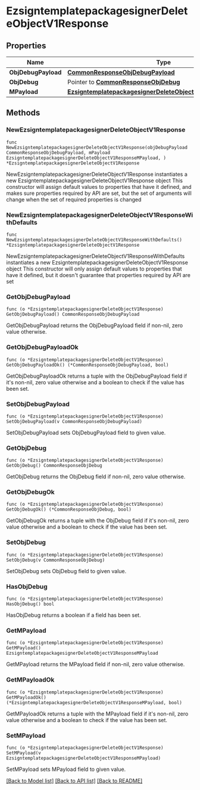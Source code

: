 # EzsigntemplatepackagesignerDeleteObjectV1Response

## Properties

Name | Type | Description | Notes
------------ | ------------- | ------------- | -------------
**ObjDebugPayload** | [**CommonResponseObjDebugPayload**](CommonResponseObjDebugPayload.md) |  | 
**ObjDebug** | Pointer to [**CommonResponseObjDebug**](CommonResponseObjDebug.md) |  | [optional] 
**MPayload** | [**EzsigntemplatepackagesignerDeleteObjectV1ResponseMPayload**](EzsigntemplatepackagesignerDeleteObjectV1ResponseMPayload.md) |  | 

## Methods

### NewEzsigntemplatepackagesignerDeleteObjectV1Response

`func NewEzsigntemplatepackagesignerDeleteObjectV1Response(objDebugPayload CommonResponseObjDebugPayload, mPayload EzsigntemplatepackagesignerDeleteObjectV1ResponseMPayload, ) *EzsigntemplatepackagesignerDeleteObjectV1Response`

NewEzsigntemplatepackagesignerDeleteObjectV1Response instantiates a new EzsigntemplatepackagesignerDeleteObjectV1Response object
This constructor will assign default values to properties that have it defined,
and makes sure properties required by API are set, but the set of arguments
will change when the set of required properties is changed

### NewEzsigntemplatepackagesignerDeleteObjectV1ResponseWithDefaults

`func NewEzsigntemplatepackagesignerDeleteObjectV1ResponseWithDefaults() *EzsigntemplatepackagesignerDeleteObjectV1Response`

NewEzsigntemplatepackagesignerDeleteObjectV1ResponseWithDefaults instantiates a new EzsigntemplatepackagesignerDeleteObjectV1Response object
This constructor will only assign default values to properties that have it defined,
but it doesn't guarantee that properties required by API are set

### GetObjDebugPayload

`func (o *EzsigntemplatepackagesignerDeleteObjectV1Response) GetObjDebugPayload() CommonResponseObjDebugPayload`

GetObjDebugPayload returns the ObjDebugPayload field if non-nil, zero value otherwise.

### GetObjDebugPayloadOk

`func (o *EzsigntemplatepackagesignerDeleteObjectV1Response) GetObjDebugPayloadOk() (*CommonResponseObjDebugPayload, bool)`

GetObjDebugPayloadOk returns a tuple with the ObjDebugPayload field if it's non-nil, zero value otherwise
and a boolean to check if the value has been set.

### SetObjDebugPayload

`func (o *EzsigntemplatepackagesignerDeleteObjectV1Response) SetObjDebugPayload(v CommonResponseObjDebugPayload)`

SetObjDebugPayload sets ObjDebugPayload field to given value.


### GetObjDebug

`func (o *EzsigntemplatepackagesignerDeleteObjectV1Response) GetObjDebug() CommonResponseObjDebug`

GetObjDebug returns the ObjDebug field if non-nil, zero value otherwise.

### GetObjDebugOk

`func (o *EzsigntemplatepackagesignerDeleteObjectV1Response) GetObjDebugOk() (*CommonResponseObjDebug, bool)`

GetObjDebugOk returns a tuple with the ObjDebug field if it's non-nil, zero value otherwise
and a boolean to check if the value has been set.

### SetObjDebug

`func (o *EzsigntemplatepackagesignerDeleteObjectV1Response) SetObjDebug(v CommonResponseObjDebug)`

SetObjDebug sets ObjDebug field to given value.

### HasObjDebug

`func (o *EzsigntemplatepackagesignerDeleteObjectV1Response) HasObjDebug() bool`

HasObjDebug returns a boolean if a field has been set.

### GetMPayload

`func (o *EzsigntemplatepackagesignerDeleteObjectV1Response) GetMPayload() EzsigntemplatepackagesignerDeleteObjectV1ResponseMPayload`

GetMPayload returns the MPayload field if non-nil, zero value otherwise.

### GetMPayloadOk

`func (o *EzsigntemplatepackagesignerDeleteObjectV1Response) GetMPayloadOk() (*EzsigntemplatepackagesignerDeleteObjectV1ResponseMPayload, bool)`

GetMPayloadOk returns a tuple with the MPayload field if it's non-nil, zero value otherwise
and a boolean to check if the value has been set.

### SetMPayload

`func (o *EzsigntemplatepackagesignerDeleteObjectV1Response) SetMPayload(v EzsigntemplatepackagesignerDeleteObjectV1ResponseMPayload)`

SetMPayload sets MPayload field to given value.



[[Back to Model list]](../README.md#documentation-for-models) [[Back to API list]](../README.md#documentation-for-api-endpoints) [[Back to README]](../README.md)


